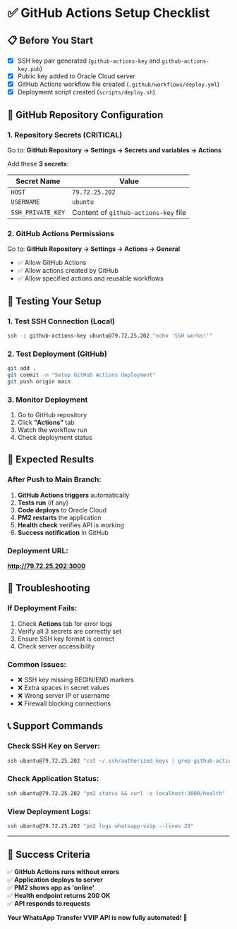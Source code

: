 # ✅ GitHub Actions Setup Checklist

## 📋 Before You Start
- [x] SSH key pair generated (`github-actions-key` and `github-actions-key.pub`)
- [x] Public key added to Oracle Cloud server
- [x] GitHub Actions workflow file created (`.github/workflows/deploy.yml`)
- [x] Deployment script created (`scripts/deploy.sh`)

## 🔐 GitHub Repository Configuration

### 1. Repository Secrets (**CRITICAL**)
Go to: **GitHub Repository → Settings → Secrets and variables → Actions**

Add these **3 secrets**:

| Secret Name | Value |
|-------------|-------|
| `HOST` | `79.72.25.202` |
| `USERNAME` | `ubuntu` |
| `SSH_PRIVATE_KEY` | Content of `github-actions-key` file |

### 2. GitHub Actions Permissions
Go to: **GitHub Repository → Settings → Actions → General**
- ✅ Allow GitHub Actions
- ✅ Allow actions created by GitHub
- ✅ Allow specified actions and reusable workflows

## 🚀 Testing Your Setup

### 1. Test SSH Connection (Local)
```bash
ssh -i github-actions-key ubuntu@79.72.25.202 "echo 'SSH works!'"
```

### 2. Test Deployment (GitHub)
```bash
git add .
git commit -m "Setup GitHub Actions deployment"
git push origin main
```

### 3. Monitor Deployment
1. Go to GitHub repository
2. Click **"Actions"** tab
3. Watch the workflow run
4. Check deployment status

## 🎯 Expected Results

### After Push to Main Branch:
1. **GitHub Actions triggers** automatically
2. **Tests run** (if any)
3. **Code deploys** to Oracle Cloud
4. **PM2 restarts** the application
5. **Health check** verifies API is working
6. **Success notification** in GitHub

### Deployment URL:
**http://79.72.25.202:3000**

## 🔧 Troubleshooting

### If Deployment Fails:
1. Check **Actions** tab for error logs
2. Verify all 3 secrets are correctly set
3. Ensure SSH key format is correct
4. Check server accessibility

### Common Issues:
- ❌ SSH key missing BEGIN/END markers
- ❌ Extra spaces in secret values
- ❌ Wrong server IP or username
- ❌ Firewall blocking connections

## 📞 Support Commands

### Check SSH Key on Server:
```bash
ssh ubuntu@79.72.25.202 "cat ~/.ssh/authorized_keys | grep github-actions-deploy"
```

### Check Application Status:
```bash
ssh ubuntu@79.72.25.202 "pm2 status && curl -s localhost:3000/health"
```

### View Deployment Logs:
```bash
ssh ubuntu@79.72.25.202 "pm2 logs whatsapp-vvip --lines 20"
```

---

## 🎉 Success Criteria

✅ **GitHub Actions runs without errors**  
✅ **Application deploys to server**  
✅ **PM2 shows app as 'online'**  
✅ **Health endpoint returns 200 OK**  
✅ **API responds to requests**  

**Your WhatsApp Transfer VVIP API is now fully automated! 🚀**
